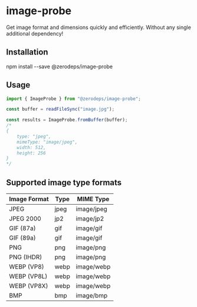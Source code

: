 # image-probe

Get image format and dimensions quickly and efficiently. Without any single additional dependency!

## Installation

npm install --save @zerodeps/image-probe

## Usage

```typescript
import { ImageProbe } from "@zerodeps/image-probe";

const buffer = readFileSync("image.jpg");

const results = ImageProbe.fromBuffer(buffer);
/*
{
    type: "jpeg",
    mimeType: "image/jpeg",
    width: 512,
    height: 256
}
*/
```

## Supported image type formats

| Image Format | Type | MIME Type  |
| ------------ | ---- | ---------- |
| JPEG         | jpeg | image/jpeg |
| JPEG 2000    | jp2  | image/jp2  |
| GIF (87a)    | gif  | image/gif  |
| GIF (89a)    | gif  | image/gif  |
| PNG          | png  | image/png  |
| PNG (IHDR)   | png  | image/png  |
| WEBP (VP8)   | webp | image/webp |
| WEBP (VP8L)  | webp | image/webp |
| WEBP (VP8X)  | webp | image/webp |
| BMP          | bmp  | image/bmp  |
